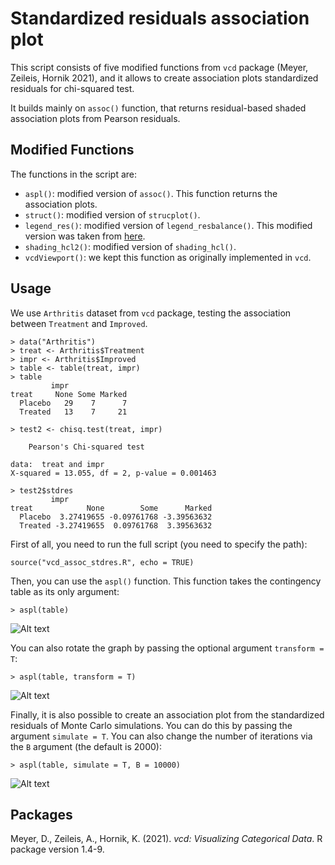 # Standardized residuals association plot
This script consists of five modified functions from <code>vcd</code> package (Meyer, Zeileis, Hornik 2021), and it allows to create association plots standardized residuals for chi-squared test.

It builds mainly on <code>assoc()</code> function, that returns residual-based shaded association plots from Pearson residuals.

## Modified Functions
The functions in the script are:

* <code>aspl()</code>: modified version of <code>assoc()</code>. This function returns the association plots.
* <code>struct()</code>: modified version of <code>strucplot()</code>.
* <code>legend_res()</code>: modified version of <code>legend_resbalance()</code>. This modified version was taken from [here](https://stackoverflow.com/questions/54674441/how-to-format-p-values-in-an-association-plot-made-with-vcd).
* <code>shading_hcl2()</code>: modified version of <code>shading_hcl()</code>.
* <code>vcdViewport()</code>: we kept this function as originally implemented in <code>vcd</code>.


## Usage
We use <code>Arthritis</code> dataset from <code>vcd</code> package, testing the association between <code>Treatment</code> and <code>Improved</code>.

```
> data("Arthritis")
> treat <- Arthritis$Treatment
> impr <- Arthritis$Improved
> table <- table(treat, impr)
> table
         impr
treat     None Some Marked
  Placebo   29    7      7
  Treated   13    7     21
  
> test2 <- chisq.test(treat, impr)

	Pearson's Chi-squared test

data:  treat and impr
X-squared = 13.055, df = 2, p-value = 0.001463

> test2$stdres
         impr
treat            None        Some      Marked
  Placebo  3.27419655 -0.09761768 -3.39563632
  Treated -3.27419655  0.09761768  3.39563632
```


First of all, you need to run the full script (you need to specify the path):

```
source("vcd_assoc_stdres.R", echo = TRUE)
```

Then, you can use the <code>aspl()</code> function. This function takes the contingency table as its only argument:

```
> aspl(table)
```

![Alt text](https://github.com/fla-pi/stdres_assocplot/blob/main/Rplot01.gif)


You can also rotate the graph by passing the optional argument <code>transform = T</code>:

```
> aspl(table, transform = T)
```

![Alt text](https://github.com/fla-pi/stdres_assocplot/blob/main/Rplot_transformed.gif)

Finally, it is also possible to create an association plot from the standardized residuals of Monte Carlo simulations. You can do this by passing the argument <code>simulate = T</code>. You can also change the number of iterations via the <code>B</code> argument (the default is 2000):

```
> aspl(table, simulate = T, B = 10000)
```

![Alt text](https://github.com/fla-pi/stdres_assocplot/blob/main/Rplot02.gif)

## Packages

Meyer, D., Zeileis, A., Hornik, K. (2021). _vcd: Visualizing Categorical Data_. R package version 1.4-9.
